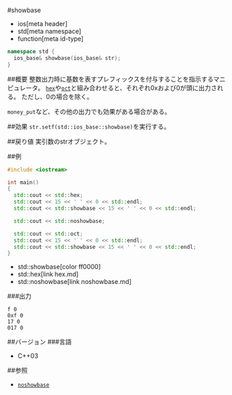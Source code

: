 #showbase
* ios[meta header]
* std[meta namespace]
* function[meta id-type]

```cpp
namespace std {
  ios_base& showbase(ios_base& str);
}
```

##概要
整数出力時に基数を表すプレフィックスを付与することを指示するマニピュレータ。
[`hex`](hex.md)や[`oct`](hex.md)と組み合わせると、それぞれ0xおよび0が頭に出力される。
ただし、0の場合を除く。

`money_put`など、その他の出力でも効果がある場合がある。

##効果
`str.setf(std::ios_base::showbase)`を実行する。

##戻り値
実引数のstrオブジェクト。

##例
```cpp
#include <iostream>

int main()
{
  std::cout << std::hex;
  std::cout << 15 << ' ' << 0 << std::endl;
  std::cout << std::showbase << 15 << ' ' << 0 << std::endl;

  std::cout << std::noshowbase;

  std::cout << std::oct;
  std::cout << 15 << ' ' << 0 << std::endl;
  std::cout << std::showbase << 15 << ' ' << 0 << std::endl;
}
```
* std::showbase[color ff0000]
* std::hex[link hex.md]
* std::noshowbase[link noshowbase.md]

###出力
```
f 0
0xf 0
17 0
017 0
```

##バージョン
###言語
- C++03

##参照
- [`noshowbase`](noshowbase.md)
